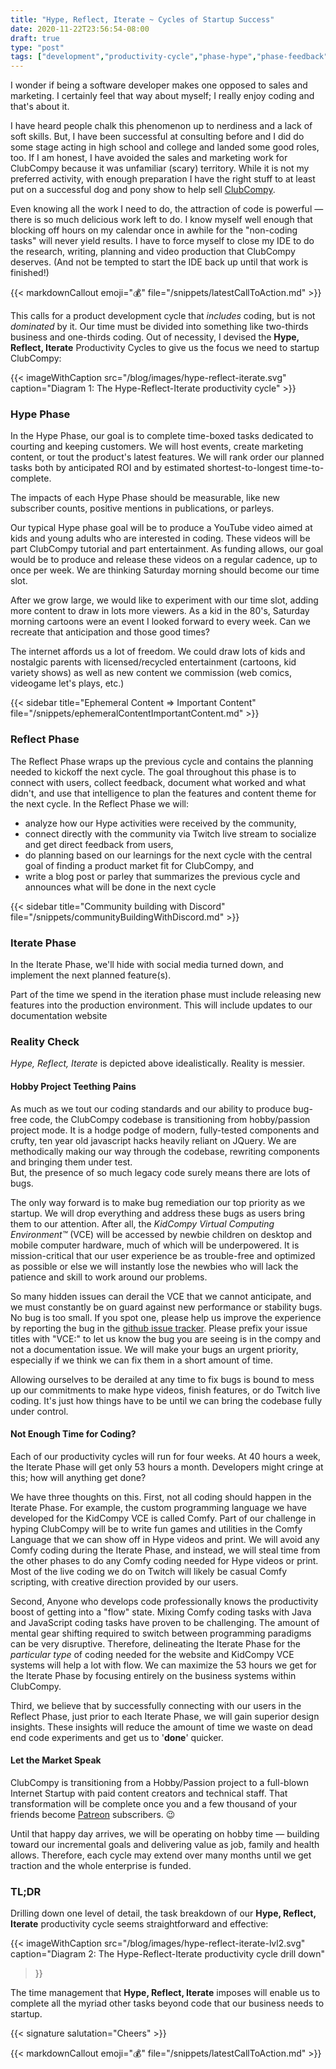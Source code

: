 ```yaml
---
title: "Hype, Reflect, Iterate ~ Cycles of Startup Success"
date: 2020-11-22T23:56:54-08:00
draft: true
type: "post"
tags: ["development","productivity-cycle","phase-hype","phase-feedback","phase-feature"]
---
```


I wonder if being a software developer makes one opposed to sales and marketing.
I certainly feel that way about myself; I really enjoy coding and that's about
it.

I have heard people chalk this phenomenon up to nerdiness and a lack of soft
skills.  But, I have been successful at consulting before and I did do some 
stage acting in high school and college and landed some good roles, too.  If I 
am honest, I have avoided the sales and marketing work for ClubCompy because it
was unfamiliar (scary) territory.  While it is not my preferred activity, with 
enough preparation I have the right stuff to at least put on a successful dog
and pony show to help sell [ClubCompy](https://clubcompy.com).

Even knowing all the work I need to do, the attraction of code is
powerful &mdash; there is so much delicious work left to do.  I know myself well
enough that blocking off hours on my calendar once in awhile for the "non-coding
tasks" will never yield results.  I have to force myself to close my IDE to do
the research, writing, planning and video production that ClubCompy deserves.
(And not be tempted to start the IDE back up until that work is finished!)  

{{< markdownCallout emoji="💰" file="/snippets/latestCallToAction.md" >}}

This calls for a product development cycle that _includes_ coding, but is not 
_dominated_ by it.  Our time must be divided into something like two-thirds 
business and one-thirds coding.  Out of necessity, I devised the **Hype, 
Reflect, Iterate** Productivity Cycles to give us the focus we need to startup
ClubCompy:

{{< imageWithCaption src="/blog/images/hype-reflect-iterate.svg" 
    caption="Diagram 1: The Hype-Reflect-Iterate productivity cycle" >}}

### Hype Phase

In the Hype Phase, our goal is to complete time-boxed tasks dedicated to
courting and keeping customers.  We will host events, create marketing content,
or tout the product's latest features.  We will rank order our planned tasks 
both by anticipated ROI and by estimated shortest-to-longest time-to-complete.

The impacts of each Hype Phase should be measurable, like new subscriber counts,
positive mentions in publications, or parleys.  

Our typical Hype phase goal will be to produce a YouTube video aimed
at kids and young adults who are interested in coding.  These videos will be
part ClubCompy tutorial and part entertainment.  As funding allows, our goal
would be to produce and release these videos on a regular cadence, up to once
per week.  We are thinking Saturday morning should become our time slot.

After we grow large, we would like to experiment with our time slot, adding more
content to draw in lots more viewers.  As a kid in the 80's, Saturday morning
cartoons were an event I looked forward to every week.  Can we recreate that
anticipation and those good times?  

The internet affords us a lot of freedom.  We could draw lots of kids and 
nostalgic parents with licensed/recycled entertainment (cartoons, kid variety 
shows) as well as new content we commission (web comics, videogame let's plays, 
etc.)

{{< sidebar title="Ephemeral Content ⇒ Important Content" 
    file="/snippets/ephemeralContentImportantContent.md" >}}

### Reflect Phase

The Reflect Phase wraps up the previous cycle and contains the planning needed
to kickoff the next cycle.  The goal throughout this phase is to connect with 
users, collect feedback, document what worked and what didn't, and use that 
intelligence to plan the features and content theme for the next cycle.  In the 
Reflect Phase we will:

* analyze how our Hype activities were received by the community, 
* connect directly with the community via Twitch live stream to socialize and
get direct feedback from users, 
* do planning based on our learnings for the next cycle with the central goal
of finding a product market fit for ClubCompy, and
* write a blog post or parley that summarizes the previous cycle and announces
what will be done in the next cycle

{{< sidebar title="Community building with Discord" 
    file="/snippets/communityBuildingWithDiscord.md" >}}

### Iterate Phase

In the Iterate Phase, we'll hide with social media turned down, and implement
the next planned feature(s).

Part of the time we spend in the iteration phase must include releasing new 
features into the production environment.  This will include updates to our
documentation website 

### Reality Check

_Hype, Reflect, Iterate_ is depicted above idealistically.  Reality is messier.

#### Hobby Project Teething Pains

As much as we tout our coding standards and our ability to produce bug-free
code, the ClubCompy codebase is transitioning from hobby/passion project mode.
It is a hodge podge of modern, fully-tested components and crufty, ten year old 
javascript hacks heavily reliant on JQuery.  We are methodically making our 
way through the codebase, rewriting components and bringing them under test.  
But, the presence of so much legacy code surely means there are lots of bugs.

The only way forward is to make bug remediation our top priority as we startup.
We will drop everything and address these bugs as users bring them to our 
attention.  After all, the _KidCompy Virtual Computing Environment™_ (VCE) will
be accessed by newbie children on desktop and mobile computer hardware, much of
which will be underpowered.  It is mission-critical that our user 
experience be as trouble-free and optimized as possible or else we will
instantly lose the newbies who will lack the patience and skill to work around
our problems.  

So many hidden issues can derail the VCE that we cannot anticipate, and we
must constantly be on guard against new performance or stability bugs.  No bug
is too small.  If you spot one, please help us improve the experience
by reporting the bug in the 
[github issue tracker](https://github.com/clubcompy/writings.clubcompy.com/issues).
Please prefix your issue titles with "VCE:" to let us know the bug you are
seeing is in the compy and not a documentation issue.  We will make your bugs 
an urgent priority, especially if we think we can fix them in a short amount
of time.

Allowing ourselves to be derailed at any time to fix bugs is bound
to mess up our commitments to make hype videos, finish features, or
do Twitch live coding.  It's just how things have to be until we can bring the
codebase fully under control.

#### Not Enough Time for Coding?

Each of our productivity cycles will run for four weeks.  At 40 hours a week,
the Iterate Phase will get only 53 hours a month.  Developers might cringe at
this; how will anything get done?

We have three thoughts on this.  First, not all coding should happen in the 
Iterate Phase.  For example, the custom programming language we have developed
for the KidCompy VCE is called Comfy.  Part of our challenge in hyping 
ClubCompy will be to write fun games and utilities in the Comfy Language that 
we can show off in Hype videos and print.  We will avoid any Comfy coding 
during the Iterate Phase, and instead, we will steal time from the other phases
to do any Comfy coding needed for Hype videos or print.  Most of the live 
coding we do on Twitch will likely be casual Comfy scripting, with creative 
direction provided by our users.

Second, Anyone who develops code professionally knows the productivity boost of
getting into a "flow" state.  Mixing Comfy coding tasks with Java and JavaScript
coding tasks have proven to be challenging.  The amount of mental gear shifting
required to switch between programming paradigms can be very disruptive.
Therefore, delineating the Iterate Phase for the _particular type_ of coding 
needed for the website and KidCompy VCE systems will help a lot with flow.  We 
can maximize the 53 hours we get for the Iterate Phase by focusing entirely on 
the business systems within ClubCompy.

Third, we believe that by successfully connecting with our users in the Reflect
Phase, just prior to each Iterate Phase, we will gain superior design insights.
These insights will reduce the amount of time we waste on dead end code
experiments and get us to '**done**' quicker. 

#### Let the Market Speak  

ClubCompy is transitioning from a Hobby/Passion project to a full-blown 
Internet Startup with paid content creators and technical staff.  That
transformation will be complete once you and a few thousand of your friends 
become [Patreon](https://patreon.com) subscribers.  😉

Until that happy day arrives, we will be operating on hobby time &mdash; 
building toward our incremental goals and delivering value as job, family and 
health allows.  Therefore, each cycle may extend over many months until we get
traction and the whole enterprise is funded.    

### TL;DR

Drilling down one level of detail, the task breakdown of our **Hype, Reflect, 
Iterate** productivity cycle seems straightforward and effective:

{{< imageWithCaption src="/blog/images/hype-reflect-iterate-lvl2.svg" 
    caption="Diagram 2: The Hype-Reflect-Iterate productivity cycle drill down" 
>}}
  
The time management that **Hype, Reflect, Iterate** imposes will enable us to
complete all the myriad other tasks beyond code that our business needs to 
startup. 

{{< signature salutation="Cheers" >}}

{{< markdownCallout emoji="💰" file="/snippets/latestCallToAction.md" >}}
